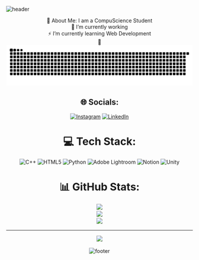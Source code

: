 <!--header-->
![header](https://capsule-render.vercel.app/api?type=waving&height=380&color=timeGradient&text=Hello!%20I'm%20Mutia%20Aulia&desc=%20This%20is%20my%20Github%20Profile&textBg=false&fontSize=80&animation=twinkling&descAlignY=65&descSize=20)

<div align = "center">
💫 About Me: I am a CompuScience Student<br>
🔭 I’m currently working <br>⚡ I’m currently learning Web Development<br>💬 

<!--ini buat ulo gerak-->
<img src="https://raw.githubusercontent.com/aomta/aomta/output/snake.svg" alt="Snake animation">

## 🌐 Socials:
[![Instagram](https://img.shields.io/badge/Instagram-%23E4405F.svg?logo=Instagram&logoColor=white)](https://instagram.com/instagram.com/ao.mta) [![LinkedIn](https://img.shields.io/badge/LinkedIn-%230077B5.svg?logo=linkedin&logoColor=white)](https://linkedin.com/in/https://www.linkedin.com/in/mutiaaulia-ma) 

# 💻 Tech Stack:
![C++](https://img.shields.io/badge/c++-%2300599C.svg?style=flat&logo=c%2B%2B&logoColor=white) ![HTML5](https://img.shields.io/badge/html5-%23E34F26.svg?style=flat&logo=html5&logoColor=white) ![Python](https://img.shields.io/badge/python-3670A0?style=flat&logo=python&logoColor=ffdd54) ![Adobe Lightroom](https://img.shields.io/badge/Adobe%20Lightroom-31A8FF.svg?style=flat&logo=Adobe%20Lightroom&logoColor=white) ![Notion](https://img.shields.io/badge/Notion-%23000000.svg?style=flat&logo=notion&logoColor=white) ![Unity](https://img.shields.io/badge/unity-%23000000.svg?style=flat&logo=unity&logoColor=white)
# 📊 GitHub Stats:
![](https://github-readme-stats.vercel.app/api?username=aomta&theme=github_dark_dimmed&hide_border=false&include_all_commits=true&count_private=true)<br/>
![](https://github-readme-streak-stats.herokuapp.com/?user=aomta&theme=github_dark_dimmed&hide_border=false)<br/>
![](https://github-readme-stats.vercel.app/api/top-langs/?username=aomta&theme=github_dark_dimmed&hide_border=false&include_all_commits=true&count_private=true&layout=compact)

---
[![](https://visitcount.itsvg.in/api?id=aomta&icon=1&color=0)](https://visitcount.itsvg.in)

![footer](https://capsule-render.vercel.app/api?type=waving&height=200&color=timeGradient&textBg=false&fontSize=80&animation=twinkling&descSize=25&section=footer)
</div>
